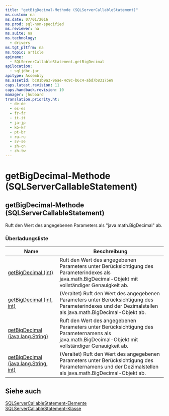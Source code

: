 ```yaml
---
title: "getBigDecimal-Methode (SQLServerCallableStatement)"
ms.custom: na
ms.date: 07/01/2016
ms.prod: sql-non-specified
ms.reviewer: na
ms.suite: na
ms.technology: 
  - drivers
ms.tgt_pltfrm: na
ms.topic: article
apiname: 
  - SQLServerCallableStatement.getBigDecimal
apilocation: 
  - sqljdbc.jar
apitype: Assembly
ms.assetid: bc81b9a3-96ae-4c9c-b6c4-abd7b83175e9
caps.latest.revision: 11
caps.handback.revision: 10
manager: jhubbard
translation.priority.ht: 
  - de-de
  - es-es
  - fr-fr
  - it-it
  - ja-jp
  - ko-kr
  - pt-br
  - ru-ru
  - sv-se
  - zh-cn
  - zh-tw
---
```

# getBigDecimal-Methode (SQLServerCallableStatement)
    
## getBigDecimal\-Methode \(SQLServerCallableStatement\)  
 Ruft den Wert des angegebenen Parameters als "java.math.BigDecimal" ab.  
  
### Überladungsliste  
  
|Name|Beschreibung|  
|----------|------------------|  
|[getBigDecimal \(int\)](../content/getBigDecimal-Method--int-.md)|Ruft den Wert des angegebenen Parameters unter Berücksichtigung des Parameterindexes als java.math.BigDecimal\-Objekt mit vollständiger Genauigkeit ab.|  
|[getBigDecimal \(int, int\)](../content/getBigDecimal-Method--int--int-.md)|\(Veraltet\) Ruft den Wert des angegebenen Parameters unter Berücksichtigung des Parameterindexes und der Dezimalstellen als java.math.BigDecimal\-Objekt ab.|  
|[getBigDecimal \(java.lang.String\)](../content/getBigDecimal-Method--java.lang.String-.md)|Ruft den Wert des angegebenen Parameters unter Berücksichtigung des Parameternamens als java.math.BigDecimal\-Objekt mit vollständiger Genauigkeit ab.|  
|[getBigDecimal \(java.lang.String, int\)](../content/getBigDecimal-Method--java.lang.String--int-.md)|\(Veraltet\) Ruft den Wert des angegebenen Parameters unter Berücksichtigung des Parameternamens und der Dezimalstellen als java.math.BigDecimal\-Objekt ab.|  
  
## Siehe auch  
 [SQLServerCallableStatement-Elemente](../content/SQLServerCallableStatement-Members.md)   
 [SQLServerCallableStatement-Klasse](../content/SQLServerCallableStatement-Class.md)  
  
  